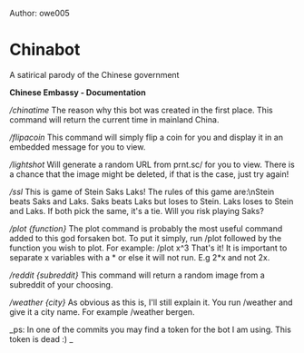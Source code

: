 Author: owe005
# Chinabot
A satirical parody of the Chinese government

**Chinese Embassy -  Documentation**

_/chinatime_
The reason why this bot was created in the first place. This command will return the current time in mainland China.

_/flipacoin_
This command will simply flip a coin for you and display it in an embedded message for you to view.

_/lightshot_
Will generate a random URL from prnt.sc/ for you to view. There is a chance that the image might be deleted, if that is the case, just try again!

_/ssl_
This is game of Stein Saks Laks! The rules of this game are:\nStein beats Saks and Laks. Saks beats Laks but loses to Stein. Laks loses to Stein and Laks. If both pick the same, it's a tie. Will you risk playing Saks?

_/plot {function}_
The plot command is probably the most useful command added to this god forsaken bot. To put it simply, run /plot followed by the function you wish to plot. For example: /plot x^3 That's it! It is important to separate x variables with a * or else it will not run. E.g 2*x and not 2x.

_/reddit {subreddit}_ 
This command will return a random image from a subreddit of your choosing.

_/weather {city}_
As obvious as this is, I'll still explain it. You run /weather and give it a city name. For example /weather bergen.

_ps: In one of the commits you may find a token for the bot I am using. This token is dead :)
_
